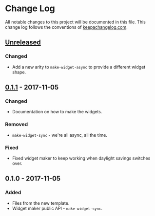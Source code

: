 # Change Log
All notable changes to this project will be documented in this file. This change log follows the conventions of [keepachangelog.com](http://keepachangelog.com/).

## [Unreleased]
### Changed
- Add a new arity to `make-widget-async` to provide a different widget shape.

## [0.1.1] - 2017-11-05
### Changed
- Documentation on how to make the widgets.

### Removed
- `make-widget-sync` - we're all async, all the time.

### Fixed
- Fixed widget maker to keep working when daylight savings switches over.

## 0.1.0 - 2017-11-05
### Added
- Files from the new template.
- Widget maker public API - `make-widget-sync`.

[Unreleased]: https://github.com/your-name/simple-functions/compare/0.1.1...HEAD
[0.1.1]: https://github.com/your-name/simple-functions/compare/0.1.0...0.1.1

